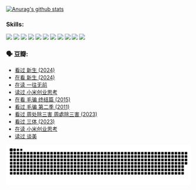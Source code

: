
[![Anurag's github stats](https://github-readme-stats.vercel.app/api?username=w940853815)](https://github.com/anuraghazra/github-readme-stats)

### Skills:

<code><img height="32" src="https://cdn.jsdelivr.net/npm/simple-icons@v5/icons/python.svg"></code>
<code><img height="32" src="https://cdn.jsdelivr.net/npm/simple-icons@v5/icons/javascript.svg"></code>
<code><img height="32" src="https://cdn.jsdelivr.net/npm/simple-icons@v5/icons/django.svg"></code>
<code><img height="32" src="https://cdn.jsdelivr.net/npm/simple-icons@v5/icons/flask.svg"></code>
<code><img height="32" src="https://cdn.jsdelivr.net/npm/simple-icons@v5/icons/vuetify.svg"></code>
<code><img height="32" src="https://cdn.jsdelivr.net/npm/simple-icons@v5/icons/git.svg"></code>
<code><img height="32" src="https://cdn.jsdelivr.net/npm/simple-icons@v5/icons/docker.svg"></code>
<code><img height="32" src="https://cdn.jsdelivr.net/npm/simple-icons@v5/icons/postgresql.svg"></code>
<code><img height="32" src="https://cdn.jsdelivr.net/npm/simple-icons@v5/icons/elasticsearch.svg"></code>
<code><img height="32" src="https://cdn.jsdelivr.net/npm/simple-icons@v5/icons/macos.svg"></code>
<code><img height="32" src="https://cdn.jsdelivr.net/npm/simple-icons@v5/icons/linux.svg"></code>

### 🗣 豆瓣:

<!-- DOUBAN-ACTIVITIES:START -->
- [看过 新生‎ (2024)](https://www.douban.com/people/136069238/status/4612373431/?_i=16127930)
- [在看 新生‎ (2024)](https://www.douban.com/people/136069238/status/4607441062/?_i=16127930)
- [在读 一往无前](https://www.douban.com/people/136069238/status/4590507310/?_i=16127930)
- [读过 小米创业思考](https://www.douban.com/people/136069238/status/4590506983/?_i=16127930)
- [在看 毛骗 终结篇‎ (2015)](https://www.douban.com/people/136069238/status/4581971924/?_i=16127930)
- [看过 毛骗 第二季‎ (2011)](https://www.douban.com/people/136069238/status/4581971810/?_i=16127930)
- [看过 周处除三害 周處除三害‎ (2023)](https://www.douban.com/people/136069238/status/4575646701/?_i=16127930)
- [看过 三体‎ (2023)](https://www.douban.com/people/136069238/status/4574263039/?_i=16127930)
- [在读 小米创业思考](https://www.douban.com/people/136069238/status/4572047905/?_i=16127930)
- [读过 谈美](https://www.douban.com/people/136069238/status/4572047629/?_i=16127930)
<!-- DOUBAN-ACTIVITIES:END -->


![Snake animation](https://raw.githubusercontent.com/w940853815/w940853815/output/github-contribution-grid-snake.svg)

<!--
**w940853815/w940853815** is a ✨ _special_ ✨ repository because its `README.md` (this file) appears on your GitHub profile.

Here are some ideas to get you started:

- 🔭 I’m currently working on ...
- 🌱 I’m currently learning ...
- 👯 I’m looking to collaborate on ...
- 🤔 I’m looking for help with ...
- 💬 Ask me about ...
- 📫 How to reach me: ...
- 😄 Pronouns: ...
- ⚡ Fun fact: ...
-->
